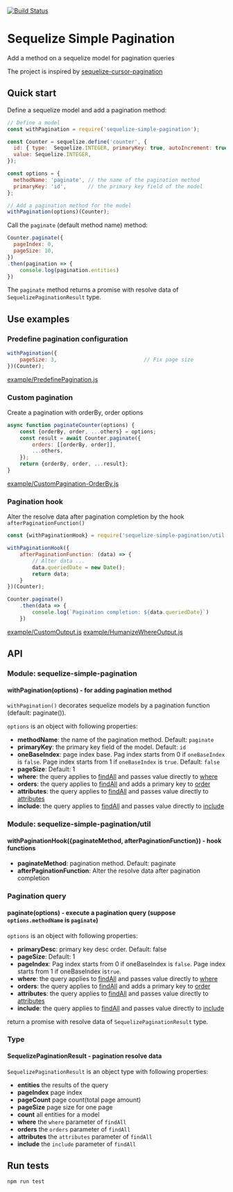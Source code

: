 [![Build Status](https://travis-ci.org/eugenechen0514/sequelize-simple-pagination.svg?branch=master)](https://travis-ci.org/eugenechen0514/sequelize-simple-pagination)

# Sequelize Simple Pagination

Add a method on a sequelize model for pagination queries

The project is inspired by [sequelize-cursor-pagination](https://www.npmjs.com/package/sequelize-cursor-pagination)

## Quick start

Define a sequelize model and add a pagination method:

```javascript
// Define a model
const withPagination = require('sequelize-simple-pagination');

const Counter = sequelize.define('counter', {
  id: { type:  Sequelize.INTEGER, primaryKey: true, autoIncrement: true },
  value: Sequelize.INTEGER,
});

const options = {
  methodName: 'paginate', // the name of the pagination method
  primaryKey: 'id',       // the primary key field of the model
};

// Add a pagination method for the model
withPagination(options)(Counter);
```


Call the `paginate` (default method name) method:
```javascript
Counter.paginate({
  pageIndex: 0,
  pageSize: 10,
})
.then(pagination => {
    console.log(pagination.entities)
})
```

The `paginate` method returns a promise with resolve data of `SequelizePaginationResult` type.


## Use examples

### Predefine pagination configuration

```javascript
withPagination({
    pageSize: 3,                            // Fix page size
})(Counter);
```

[example/PredefinePagination.js](example/PredefinePagination.js)


### Custom pagination

Create a pagination with orderBy, order options

```javascript
async function paginateCounter(options) {
    const {orderBy, order, ...others} = options;
    const result = await Counter.paginate({
        orders: [[orderBy, order]],
        ...others,
    });
    return {orderBy, order, ...result};
}
```

[example/CustomPagination-OrderBy.js](example/CustomPagination-OrderBy.js)

### Pagination hook

Alter the resolve data after pagination completion by the hook `afterPaginationFunction()`

```javascript
const {withPaginationHook} = require('sequelize-simple-pagination/util');

withPaginationHook({
    afterPaginationFunction: (data) => {
        // Alter data ...
        data.queriedDate = new Date();
        return data;
    }
})(Counter);

Counter.paginate()
    .then(data => {
        console.log(`Pagination completion: ${data.queriedDate}`)
    })
```

[example/CustomOutput.js](example/CustomOutput.js)
[example/HumanizeWhereOutput.js](example/HumanizeWhereOutput.js)


## API

### Module: **sequelize-simple-pagination**
#### withPagination(options) -  for adding pagination method
`withPagination()` decorates sequelize models by a pagination function (default: paginate()).

`options` is an object with following properties:
* **methodName**: the name of the pagination method. Default: `paginate`
* **primaryKey**: the primary key field of the model. Default: `id`
* **oneBaseIndex**: page index base. Pag index starts from 0 if `oneBaseIndex` is `false`. Page index starts from 1 if `oneBaseIndex` is `true`. Default: `false`
* **pageSize**: Default: 1
* **where**: the query applies to [findAll](http://docs.sequelizejs.com/manual/tutorial/models-usage.html#-findall-search-for-multiple-elements-in-the-database) and passes value directly to [where](http://docs.sequelizejs.com/manual/tutorial/querying.html#where)
* **orders**: the query applies to [findAll](http://docs.sequelizejs.com/manual/tutorial/models-usage.html#-findall-search-for-multiple-elements-in-the-database) and adds a primary key to [order](http://docs.sequelizejs.com/manual/tutorial/querying.html#ordering)
* **attributes**: the query applies to [findAll](http://docs.sequelizejs.com/manual/tutorial/models-usage.html#-findall-search-for-multiple-elements-in-the-database) and passes value directly to [attributes](http://docs.sequelizejs.com/manual/tutorial/querying.html#attributes)
* **include**: the query applies to [findAll](http://docs.sequelizejs.com/manual/tutorial/models-usage.html#-findall-search-for-multiple-elements-in-the-database) and passes value directly to [include](http://docs.sequelizejs.com/manual/tutorial/querying.html#relations-associations)


### Module: **sequelize-simple-pagination/util**
#### withPaginationHook({paginateMethod, afterPaginationFunction}) - hook functions

* **paginateMethod**:  pagination method. Default: paginate
* **afterPaginationFunction**: Alter the resolve data after pagination completion

### Pagination query
#### paginate(options) - execute a pagination query (suppose `options.methodName` is `paginate`)

`options` is an object with following properties:
* **primaryDesc**: primary key desc order. Default: false
* **pageSize**: Default: 1
* **pageIndex**: Pag index starts from 0 if oneBaseIndex is `false`. Page index starts from 1 if oneBaseIndex is`true`.
* **where**: the query applies to [findAll](http://docs.sequelizejs.com/manual/tutorial/models-usage.html#-findall-search-for-multiple-elements-in-the-database) and passes value directly to [where](http://docs.sequelizejs.com/manual/tutorial/querying.html#where)
* **orders**: the query applies to [findAll](http://docs.sequelizejs.com/manual/tutorial/models-usage.html#-findall-search-for-multiple-elements-in-the-database) and adds a primary key to [order](http://docs.sequelizejs.com/manual/tutorial/querying.html#ordering)
* **attributes**: the query applies to [findAll](http://docs.sequelizejs.com/manual/tutorial/models-usage.html#-findall-search-for-multiple-elements-in-the-database) and passes value directly to [attributes](http://docs.sequelizejs.com/manual/tutorial/querying.html#attributes)
* **include**: the query applies to [findAll](http://docs.sequelizejs.com/manual/tutorial/models-usage.html#-findall-search-for-multiple-elements-in-the-database) and passes value directly to [include](http://docs.sequelizejs.com/manual/tutorial/querying.html#relations-associations)

return a promise with resolve data of `SequelizePaginationResult` type.

### Type
#### SequelizePaginationResult - pagination resolve data

`SequelizePaginationResult` is an object type with following properties:
* **entities** the results of the query
* **pageIndex** page index
* **pageCount** page count(total page amount)
* **pageSize** page size for one page
* **count** all entities for a model
* **where** the `where` parameter of `findAll`
* **orders** the `orders` parameter of `findAll`
* **attributes** the `attributes` parameter of `findAll`
* **include** the `include` parameter of `findAll`

## Run tests

```
npm run test
```
